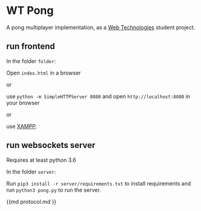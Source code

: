WT Pong
=======

A pong multiplayer implementation, as a [Web Technologies](http://kti.tugraz.at/staff/vsabol/courses/wt/) student project.


run frontend
------------

In the folder `folder`:

Open `index.html` in a browser

or

use `python -m SimpleHTTPServer 8080` and open `http://localhost:8080` in your browser

or

use [XAMPP](https://www.apachefriends.org/index.html).


run websockets server
---------------------

Requires at least python 3.6

In the folder `server`:

Run `pip3 install -r server/requirements.txt` to install requirements and run `python3 pong.py` to run the server.

{{md  protocol.md }} 
